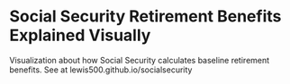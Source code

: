 # Social Security Retirement Benefits Explained Visually

Visualization about how Social Security calculates baseline retirement benefits.
See at lewis500.github.io/socialsecurity

